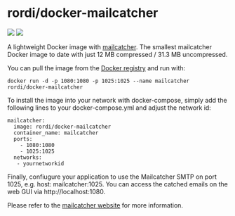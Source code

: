# rordi/docker-mailcatcher

[![](https://images.microbadger.com/badges/image/rordi/docker-mailcatcher.svg)](https://microbadger.com/images/rordi/docker-mailcatcher "Get your own image badge on microbadger.com") [![](https://images.microbadger.com/badges/version/rordi/docker-mailcatcher.svg)](https://microbadger.com/images/rordi/docker-mailcatcher "Get your own version badge on microbadger.com")


A lightweight Docker image with [mailcatcher](https://mailcatcher.me/). The smallest mailcatcher Docker image to date with just 12 MB compressed / 31.3 MB uncompressed.

You can pull the image from the [Docker registry](https://hub.docker.com/r/rordi/docker-mailcatcher/) and run with:

    docker run -d -p 1080:1080 -p 1025:1025 --name mailcatcher rordi/docker-mailcatcher 

To install the image into your network with docker-compose, simply add the following lines to your docker-compose.yml and adjust the network id:

    mailcatcher:
      image: rordi/docker-mailcatcher
      container_name: mailcatcher
      ports:
        - 1080:1080
        - 1025:1025
      networks:
       - yournetworkid

Finally, confiugure your application to use the Mailcatcher SMTP on port 1025, e.g. host: mailcatcher:1025. You can access the catched emails on the web GUI via http://localhost:1080. 

Please refer to the [mailcatcher website](https://mailcatcher.me/) for more information.
